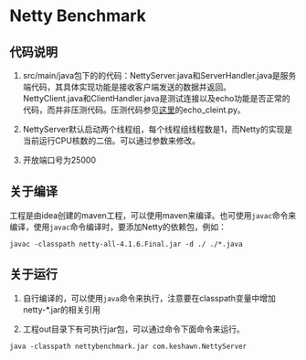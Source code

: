 
# Netty Benchmark

## 代码说明
1. src/main/java包下的的代码：NettyServer.java和ServerHandler.java是服务端代码，其具体实现功能是接收客户端发送的数据并返回。  
NettyClient.java和ClientHandler.java是测试连接以及echo功能是否正常的代码，而并非压测代码。压测代码参见[这里](https://github.com/kasicass/fatbench)的echo_cleint.py。

2. NettyServer默认启动两个线程组，每个线程组线程数是1，而Netty的实现是当前运行CPU核数的二倍。可以通过参数来修改。

3. 开放端口号为25000
## 关于编译
工程是由idea创建的maven工程，可以使用maven来编译。也可使用`javac`命令来编译，使用`javac`命令编译时，要添加Netty的依赖包，例如：
```jshelllanguage
javac -classpath netty-all-4.1.6.Final.jar -d ./ ./*.java
```

## 关于运行
1. 自行编译的，可以使用`java`命令来执行，注意要在classpath变量中增加netty-*.jar的相关引用

2. 工程out目录下有可执行jar包，可以通过命令下面命令来运行。
```jshelllanguage
java -classpath nettybenchmark.jar com.keshawn.NettyServer 
```


